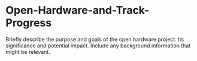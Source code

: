 # Open-Hardware-and-Track-Progress
Briefly describe the purpose and goals of the open hardware project. Its significance and potential impact. Include any background information that might be relevant.
